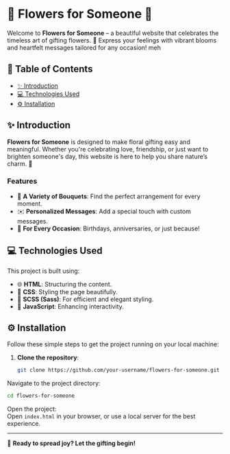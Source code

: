 # 💐 Flowers for Someone 🌸

Welcome to **Flowers for Someone** – a beautiful website that celebrates the timeless art of gifting flowers. 🌼 Express your feelings with vibrant blooms and heartfelt messages tailored for any occasion! meh

## 🌟 Table of Contents
- [✨ Introduction](#-introduction)
- [💻 Technologies Used](#-technologies-used)
- [⚙️ Installation](#-installation)

## ✨ Introduction

**Flowers for Someone** is designed to make floral gifting easy and meaningful. Whether you're celebrating love, friendship, or just want to brighten someone's day, this website is here to help you share nature’s charm. 🌷

### Features
- 🌹 **A Variety of Bouquets**: Find the perfect arrangement for every moment.
- ✉️ **Personalized Messages**: Add a special touch with custom messages.
- 🎉 **For Every Occasion**: Birthdays, anniversaries, or just because!

## 💻 Technologies Used

This project is built using:
- 🌐 **HTML**: Structuring the content.
- 🎨 **CSS**: Styling the page beautifully.
- 💅 **SCSS (Sass)**: For efficient and elegant styling.
- 🚀 **JavaScript**: Enhancing interactivity.

## ⚙️ Installation

Follow these simple steps to get the project running on your local machine:

1. **Clone the repository**:
   ```bash
   git clone https://github.com/your-username/flowers-for-someone.git
   ```
Navigate to the project directory:

```bash
cd flowers-for-someone
```
Open the project:  
Open `index.html` in your browser, or use a local server for the best experience.

---

🌸 **Ready to spread joy? Let the gifting begin!**
